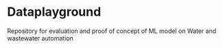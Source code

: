 # Dataplayground
Repository for evaluation and proof of concept of ML model on Water and wastewater automation
